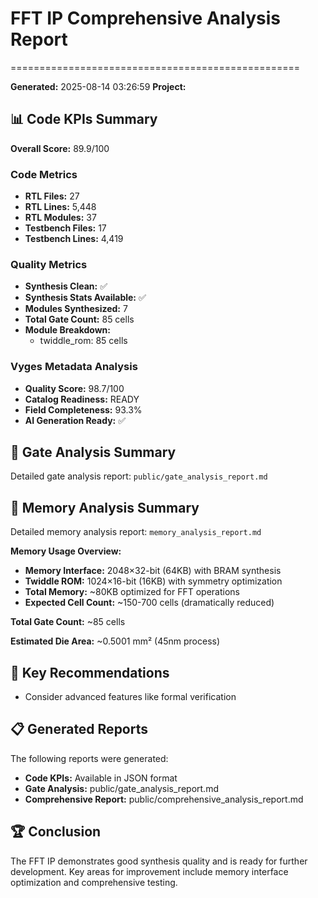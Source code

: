 # FFT IP Comprehensive Analysis Report
==================================================

**Generated:** 2025-08-14 03:26:59
**Project:** 

## 📊 Code KPIs Summary

**Overall Score:** 89.9/100

### Code Metrics
- **RTL Files:** 27
- **RTL Lines:** 5,448
- **RTL Modules:** 37
- **Testbench Files:** 17
- **Testbench Lines:** 4,419

### Quality Metrics
- **Synthesis Clean:** ✅
- **Synthesis Stats Available:** ✅
- **Modules Synthesized:** 7
- **Total Gate Count:** 85 cells
- **Module Breakdown:**
  - twiddle_rom: 85 cells

### Vyges Metadata Analysis
- **Quality Score:** 98.7/100
- **Catalog Readiness:** READY
- **Field Completeness:** 93.3%
- **AI Generation Ready:** ✅

## 🔧 Gate Analysis Summary

Detailed gate analysis report: `public/gate_analysis_report.md`

## 💾 Memory Analysis Summary

Detailed memory analysis report: `memory_analysis_report.md`

**Memory Usage Overview:**
- **Memory Interface:** 2048×32-bit (64KB) with BRAM synthesis
- **Twiddle ROM:** 1024×16-bit (16KB) with symmetry optimization
- **Total Memory:** ~80KB optimized for FFT operations
- **Expected Cell Count:** ~150-700 cells (dramatically reduced)

**Total Gate Count:** ~85 cells

**Estimated Die Area:** ~0.5001 mm² (45nm process)

## 🎯 Key Recommendations

- Consider advanced features like formal verification

## 📋 Generated Reports

The following reports were generated:
- **Code KPIs:** Available in JSON format
- **Gate Analysis:** public/gate_analysis_report.md
- **Comprehensive Report:** public/comprehensive_analysis_report.md

## 🏆 Conclusion

The FFT IP demonstrates good synthesis quality and is ready for further development.
Key areas for improvement include memory interface optimization and comprehensive testing.
